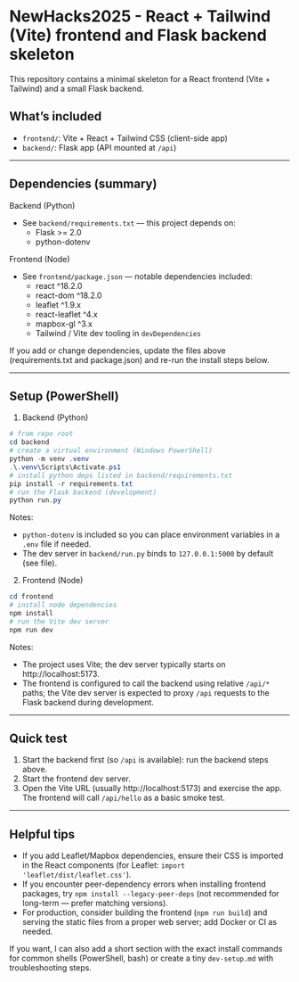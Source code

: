 # NewHacks2025 - React + Tailwind (Vite) frontend and Flask backend skeleton

This repository contains a minimal skeleton for a React frontend (Vite + Tailwind) and a small Flask backend.

## What’s included

- `frontend/`: Vite + React + Tailwind CSS (client-side app)
- `backend/`: Flask app (API mounted at `/api`)

---

## Dependencies (summary)

Backend (Python)
- See `backend/requirements.txt` — this project depends on:
	- Flask >= 2.0
	- python-dotenv

Frontend (Node)
- See `frontend/package.json` — notable dependencies included:
	- react ^18.2.0
	- react-dom ^18.2.0
	- leaflet ^1.9.x
	- react-leaflet ^4.x
	- mapbox-gl ^3.x
	- Tailwind / Vite dev tooling in `devDependencies`

If you add or change dependencies, update the files above (requirements.txt and package.json) and re-run the install steps below.

---

## Setup (PowerShell)

1) Backend (Python)

```powershell
# from repo root
cd backend
# create a virtual environment (Windows PowerShell)
python -m venv .venv
.\.venv\Scripts\Activate.ps1
# install python deps listed in backend/requirements.txt
pip install -r requirements.txt
# run the Flask backend (development)
python run.py
```

Notes:
- `python-dotenv` is included so you can place environment variables in a `.env` file if needed.
- The dev server in `backend/run.py` binds to `127.0.0.1:5000` by default (see file).

2) Frontend (Node)

```powershell
cd frontend
# install node dependencies
npm install
# run the Vite dev server
npm run dev
```

Notes:
- The project uses Vite; the dev server typically starts on http://localhost:5173.
- The frontend is configured to call the backend using relative `/api/*` paths; the Vite dev server is expected to proxy `/api` requests to the Flask backend during development.

---

## Quick test

1. Start the backend first (so `/api` is available): run the backend steps above.
2. Start the frontend dev server.
3. Open the Vite URL (usually http://localhost:5173) and exercise the app. The frontend will call `/api/hello` as a basic smoke test.

---

## Helpful tips

- If you add Leaflet/Mapbox dependencies, ensure their CSS is imported in the React components (for Leaflet: `import 'leaflet/dist/leaflet.css'`).
- If you encounter peer-dependency errors when installing frontend packages, try `npm install --legacy-peer-deps` (not recommended for long-term — prefer matching versions).
- For production, consider building the frontend (`npm run build`) and serving the static files from a proper web server; add Docker or CI as needed.

If you want, I can also add a short section with the exact install commands for common shells (PowerShell, bash) or create a tiny `dev-setup.md` with troubleshooting steps.

